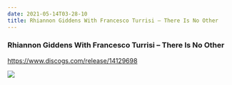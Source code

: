 ```yaml
---
date: 2021-05-14T03-28-10
title: Rhiannon Giddens With Francesco Turrisi – There Is No Other
---
```

### Rhiannon Giddens With Francesco Turrisi – There Is No Other
https://www.discogs.com/release/14129698

![](dayone-moment://489FF0CA648044A583722C6624C3591F)
